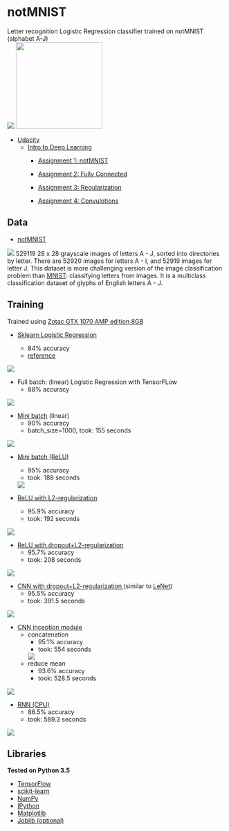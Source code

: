 # notMNIST
Letter recognition Logistic Regression classifier trained on notMNIST (alphabet A-J)
</br>
<img src="https://camo.githubusercontent.com/a71107803d3190eb032499318ac19f0140a87070/687474703a2f2f7363696b69742d6c6561726e2e6f72672f737461626c652f5f696d616765732f7363696b69742d6c6561726e2d6c6f676f2d6e6f746578742e706e67">
<img src="https://upload.wikimedia.org/wikipedia/commons/thumb/1/11/TensorFlowLogo.svg/2000px-TensorFlowLogo.svg.png" width=200>
- <a href="https://www.udacity.com/">Udacity</a>
  - <a href="https://classroom.udacity.com/courses/ud730"> Intro to Deep Learning</a>
    - <a href="https://github.com/tensorflow/tensorflow/blob/master/tensorflow/examples/udacity/1_notmnist.ipynb">Assignment 1: notMNIST</a>
    - <a href="https://github.com/tensorflow/tensorflow/blob/master/tensorflow/examples/udacity/2_fullyconnected.ipynb">Assignment 2: Fully Connected</a>
    
    - <a href="https://github.com/tensorflow/tensorflow/blob/master/tensorflow/examples/udacity/3_regularization.ipynb">Assignment 3: Regularization</a>
    
    - <a href="https://github.com/tensorflow/tensorflow/blob/master/tensorflow/examples/udacity/4_convolutions.ipynb">Assignment 4: Convulotions</a>
    

## Data
- <a href="http://yaroslavvb.com/upload/notMNIST/"> notMNIST </a>
<img src="https://lh4.googleusercontent.com/proxy/b94FV3AHSfDPdqNvd0PXCXnQLzSZquHEoQqziiMTHOvbuVP3xIjVH92yYzpOCCqqnUOS0PjjFDjMawC905m19Rs=w1200-h630-p-k-no-nu">
529119 28 x 28 grayscale images of letters A - J, sorted into directories by letter. There are 52920 images for letters A - I, and 52919 images for letter J. This dataset is more challenging version of the image classification problem than <a href="http://yann.lecun.com/exdb/mnist/">MNIST</a>: classifying letters from images. It is a multiclass classification dataset of glyphs of English letters A - J.

## Training

Trained using <a href="https://www.zotac.com/sg/product/graphics_card/zotac-geforce-gtx-1070-amp-edition">  Zotac GTX 1070 AMP edition 8GB </a>

- <a href="https://github.com/AmmarRashed/notMNIST/blob/master/sklearn_lr.ipynb"> Sklearn Logistic Regression </a>

  - 84% accuracy
  - <a href="http://scikit-learn.org/stable/modules/generated/sklearn.linear_model.LogisticRegression.html"> reference</a>

<img src="https://github.com/AmmarRashed/notMNIST/blob/master/misc/sklearn_perf.png?raw=true">

- Full batch: (linear) Logistic Regression with TensorFLow
  - 88% accuracy

<img src="https://github.com/AmmarRashed/notMNIST/blob/master/misc/tf_perf_fullbatch.png?raw=true">

- <a href="https://github.com/AmmarRashed/notMNIST/blob/master/TF_Logistic_Regression.ipynb">Mini batch</a> (linear)
  - 90% accuracy
  - batch_size=1000, took: 155 seconds
  
<img src="https://github.com/AmmarRashed/notMNIST/blob/master/misc/single_layer_lr.png?raw=true">

- <a href="https://github.com/AmmarRashed/notMNIST/blob/master/TF_MLP_relu.ipynb">Mini batch (ReLU) </a>
  - 95% accuracy
  - took: 188 seconds
  <img src="https://github.com/AmmarRashed/notMNIST/blob/master/misc/tf_relu_l2_reg.png?raw=true">

- <a href="https://github.com/AmmarRashed/notMNIST/blob/master/TF_MLP_relu_L2_regularization.ipynb">ReLU with L2-regularization</a>
  - 95.9% accuracy
  - took: 192 seconds
<img src="https://github.com/AmmarRashed/notMNIST/blob/master/misc/tf_relu_dropout.png?raw=true">


- <a href="https://github.com/AmmarRashed/notMNIST/blob/master/TF_MLP_relu_L2_regularization.ipynb">ReLU with dropout+L2-regularization</a>
  - 95.7% accuracy
  - took: 208 seconds
<img src="https://github.com/AmmarRashed/notMNIST/blob/master/misc/tf_relu_dropout.png?raw=true">


- <a href="https://github.com/AmmarRashed/notMNIST/blob/master/ConvNet.ipynb">CNN with dropout+L2-regularization </a> (similar to <a href="http://yann.lecun.com/exdb/lenet/">LeNet</a>)
  - 95.5% accuracy
  - took: 391.5 seconds
<img src="https://github.com/AmmarRashed/notMNIST/blob/master/misc/CNN.png?raw=true">


- <a href="https://github.com/AmmarRashed/notMNIST/blob/master/CNN_Inception.ipynb">CNN inception module </a>
  - concatenation
    - 95.1% accuracy
    - took: 554 seconds
    <img src="https://github.com/AmmarRashed/notMNIST/blob/master/misc/inception_concat.png?raw=true">
  - reduce mean
    - 93.6% accuracy
    - took: 528.5 seconds
<img src="https://github.com/AmmarRashed/notMNIST/blob/master/misc/inception_avg.png?raw=true">

- <a href="https://github.com/AmmarRashed/notMNIST/blob/master/TF_RNN.ipynb">RNN (CPU) </a>
  - 86.5% accuracy
  - took: 589.3 seconds
<img src="https://github.com/AmmarRashed/notMNIST/blob/master/misc/rnn.png?raw=true">


## Libraries

**Tested on Python 3.5**
- <a href="https://www.tensorflow.org/"> TensorFlow </a>
- <a href="http://scikit-learn.org/"> scikit-learn </a>
- <a href="http://www.numpy.org/"> NumPy </a>
- <a href="https://ipython.org/"> IPython</a>
- <a href="https://matplotlib.org/"> Matplotlib</a>
- <a href="https://pythonhosted.org/joblib/"> Joblib (optional)</a>
